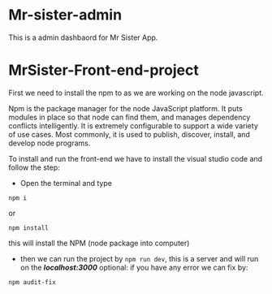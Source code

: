 # Mr-sister-admin

This is a admin dashbaord for Mr Sister App.
# MrSister-Front-end-project
First we need to install the npm to as we are working on the node javascript. 

Npm is the package manager for the node JavaScript platform. It puts modules in place so that node can find them, and manages dependency conflicts intelligently. It is extremely configurable to support a wide variety of use cases. Most commonly, it is used to publish, discover, install, and develop node programs.

To install and run the front-end we have to install the visual studio code and follow the step:
-	Open the terminal and type 
```
npm i
``` 
or 
```
npm install
```

this will install the NPM (node package into computer)
- then we can run the project by ```npm run dev```, this is a server and will run on the ***localhost:3000***
optional:
if you have any error we can fix by:
```
npm audit-fix
```

